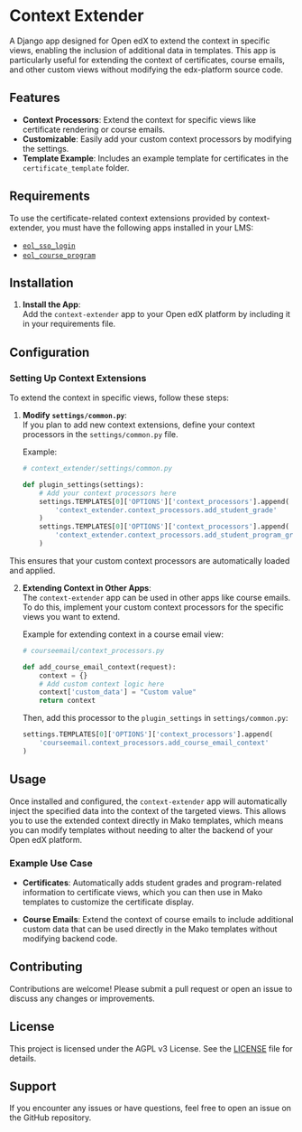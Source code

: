 # Context Extender

A Django app designed for Open edX to extend the context in specific views, enabling the inclusion of additional data in templates. This app is particularly useful for extending the context of certificates, course emails, and other custom views without modifying the edx-platform source code.

## Features

- **Context Processors**: Extend the context for specific views like certificate rendering or course emails.
- **Customizable**: Easily add your custom context processors by modifying the settings.
- **Template Example**: Includes an example template for certificates in the `certificate_template` folder.

## Requirements

To use the certificate-related context extensions provided by context-extender, you must have the following apps installed in your LMS:

- [`eol_sso_login`](https://github.com/eol-uchile/eol_sso_login)
- [`eol_course_program`](https://github.com/eol-uchile/eol-course-program-xblock)

## Installation

1. **Install the App**:  
   Add the `context-extender` app to your Open edX platform by including it in your requirements file.

## Configuration

### Setting Up Context Extensions

To extend the context in specific views, follow these steps:

1. **Modify `settings/common.py`**:  
   If you plan to add new context extensions, define your context processors in the `settings/common.py` file.

   Example:

   ```python
   # context_extender/settings/common.py

   def plugin_settings(settings):
       # Add your context processors here
       settings.TEMPLATES[0]['OPTIONS']['context_processors'].append(
           'context_extender.context_processors.add_student_grade'
       )
       settings.TEMPLATES[0]['OPTIONS']['context_processors'].append(
           'context_extender.context_processors.add_student_program_grade'
       )
    ```
This ensures that your custom context processors are automatically loaded and applied.

2. **Extending Context in Other Apps**:  
   The `context-extender` app can be used in other apps like course emails. To do this, implement your custom context processors for the specific views you want to extend.

   Example for extending context in a course email view:

   ```python
   # courseemail/context_processors.py

   def add_course_email_context(request):
       context = {}
       # Add custom context logic here
       context['custom_data'] = "Custom value"
       return context
    ```
    Then, add this processor to the `plugin_settings` in `settings/common.py`:

    ```python
    settings.TEMPLATES[0]['OPTIONS']['context_processors'].append(
        'courseemail.context_processors.add_course_email_context'
    )
    ```

## Usage

Once installed and configured, the `context-extender` app will automatically inject the specified data into the context of the targeted views. This allows you to use the extended context directly in Mako templates, which means you can modify templates without needing to alter the backend of your Open edX platform.

### Example Use Case

* **Certificates**: Automatically adds student grades and program-related information to certificate views, which you can then use in Mako templates to customize the certificate display.

* **Course Emails**: Extend the context of course emails to include additional custom data that can be used directly in the Mako templates without modifying backend code.

## Contributing

Contributions are welcome! Please submit a pull request or open an issue to discuss any changes or improvements.

## License

This project is licensed under the AGPL v3 License. See the [LICENSE](LICENSE) file for details.

## Support

If you encounter any issues or have questions, feel free to open an issue on the GitHub repository.
